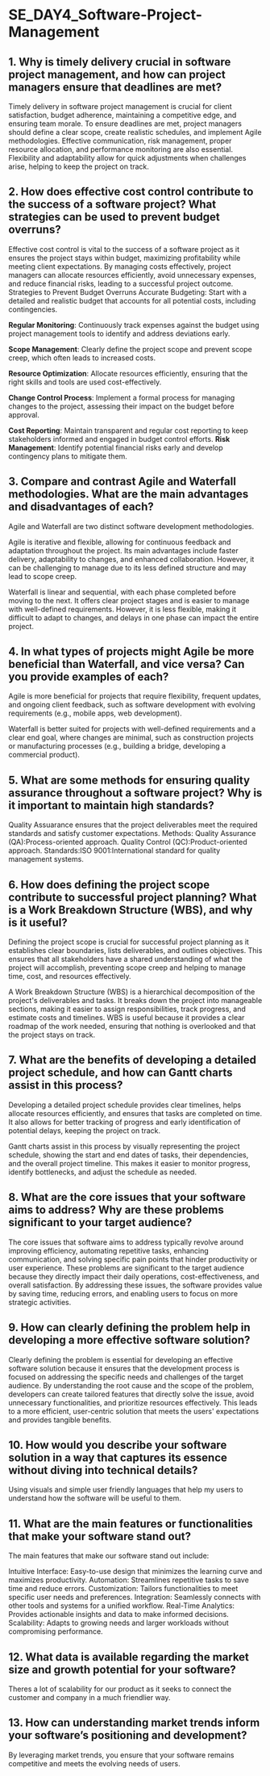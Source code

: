 # SE_DAY4_Software-Project-Management
## 1. Why is timely delivery crucial in software project management, and how can project managers ensure that deadlines are met?
Timely delivery in software project management is crucial for client satisfaction, budget adherence, maintaining a competitive edge, and ensuring team morale. To ensure deadlines are met, project managers should define a clear scope, create realistic schedules, and implement Agile methodologies. Effective communication, risk management, proper resource allocation, and performance monitoring are also essential. Flexibility and adaptability allow for quick adjustments when challenges arise, helping to keep the project on track.
## 2. How does effective cost control contribute to the success of a software project? What strategies can be used to prevent budget overruns?
Effective cost control is vital to the success of a software project as it ensures the project stays within budget, maximizing profitability while meeting client expectations. By managing costs effectively, project managers can allocate resources efficiently, avoid unnecessary expenses, and reduce financial risks, leading to a successful project outcome.
Strategies to Prevent Budget Overruns
Accurate Budgeting: Start with a detailed and realistic budget that accounts for all potential costs, including contingencies.

**Regular Monitoring**: Continuously track expenses against the budget using project management tools to identify and address deviations early.

**Scope Management**: Clearly define the project scope and prevent scope creep, which often leads to increased costs.

**Resource Optimization**: Allocate resources efficiently, ensuring that the right skills and tools are used cost-effectively.

**Change Control Process**: Implement a formal process for managing changes to the project, assessing their impact on the budget before approval.

**Cost Reporting**: Maintain transparent and regular cost reporting to keep stakeholders informed and engaged in budget control efforts.
**Risk Management**: Identify potential financial risks early and develop contingency plans to mitigate them.
## 3. Compare and contrast Agile and Waterfall methodologies. What are the main advantages and disadvantages of each?
Agile and Waterfall are two distinct software development methodologies.

Agile is iterative and flexible, allowing for continuous feedback and adaptation throughout the project. Its main advantages include faster delivery, adaptability to changes, and enhanced collaboration. However, it can be challenging to manage due to its less defined structure and may lead to scope creep.

Waterfall is linear and sequential, with each phase completed before moving to the next. It offers clear project stages and is easier to manage with well-defined requirements. However, it is less flexible, making it difficult to adapt to changes, and delays in one phase can impact the entire project.
## 4. In what types of projects might Agile be more beneficial than Waterfall, and vice versa? Can you provide examples of each?
Agile is more beneficial for projects that require flexibility, frequent updates, and ongoing client feedback, such as software development with evolving requirements (e.g., mobile apps, web development).

Waterfall is better suited for projects with well-defined requirements and a clear end goal, where changes are minimal, such as construction projects or manufacturing processes (e.g., building a bridge, developing a commercial product).
## 5. What are some methods for ensuring quality assurance throughout a software project? Why is it important to maintain high standards?
Quality Assuarance ensures that the project deliverables meet the required standards and satisfy customer expectations.
Methods:
Quality Assurance (QA):Process-oriented approach.
Quality Control (QC):Product-oriented approach.
Standards:ISO 9001:International standard for quality management systems.
## 6. How does defining the project scope contribute to successful project planning? What is a Work Breakdown Structure (WBS), and why is it useful?
Defining the project scope is crucial for successful project planning as it establishes clear boundaries, lists deliverables, and outlines objectives. This ensures that all stakeholders have a shared understanding of what the project will accomplish, preventing scope creep and helping to manage time, cost, and resources effectively.

A Work Breakdown Structure (WBS) is a hierarchical decomposition of the project's deliverables and tasks. It breaks down the project into manageable sections, making it easier to assign responsibilities, track progress, and estimate costs and timelines. WBS is useful because it provides a clear roadmap of the work needed, ensuring that nothing is overlooked and that the project stays on track.
## 7. What are the benefits of developing a detailed project schedule, and how can Gantt charts assist in this process?
Developing a detailed project schedule provides clear timelines, helps allocate resources efficiently, and ensures that tasks are completed on time. It also allows for better tracking of progress and early identification of potential delays, keeping the project on track.

Gantt charts assist in this process by visually representing the project schedule, showing the start and end dates of tasks, their dependencies, and the overall project timeline. This makes it easier to monitor progress, identify bottlenecks, and adjust the schedule as needed.
## 8. What are the core issues that your software aims to address? Why are these problems significant to your target audience?
The core issues that software aims to address typically revolve around improving efficiency, automating repetitive tasks, enhancing communication, and solving specific pain points that hinder productivity or user experience. These problems are significant to the target audience because they directly impact their daily operations, cost-effectiveness, and overall satisfaction. By addressing these issues, the software provides value by saving time, reducing errors, and enabling users to focus on more strategic activities.
## 9. How can clearly defining the problem help in developing a more effective software solution?
Clearly defining the problem is essential for developing an effective software solution because it ensures that the development process is focused on addressing the specific needs and challenges of the target audience. By understanding the root cause and the scope of the problem, developers can create tailored features that directly solve the issue, avoid unnecessary functionalities, and prioritize resources effectively. This leads to a more efficient, user-centric solution that meets the users' expectations and provides tangible benefits.
## 10. How would you describe your software solution in a way that captures its essence without diving into technical details?
Using visuals and simple user friendly languages that help my users to understand how the software will be useful to them.
## 11. What are the main features or functionalities that make your software stand out?
The main features that make our software stand out include:

Intuitive Interface: Easy-to-use design that minimizes the learning curve and maximizes productivity.
Automation: Streamlines repetitive tasks to save time and reduce errors.
Customization: Tailors functionalities to meet specific user needs and preferences.
Integration: Seamlessly connects with other tools and systems for a unified workflow.
Real-Time Analytics: Provides actionable insights and data to make informed decisions.
Scalability: Adapts to growing needs and larger workloads without compromising performance.
## 12. What data is available regarding the market size and growth potential for your software?
Theres a lot of scalability for our product as it seeks to connect the customer and company in a much friendlier way.
## 13. How can understanding market trends inform your software’s positioning and development?
By leveraging market trends, you ensure that your software remains competitive and meets the evolving needs of users.
